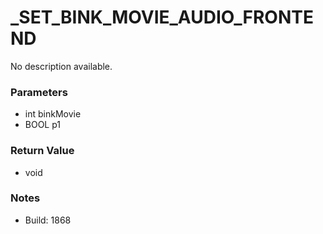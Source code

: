 # _SET_BINK_MOVIE_AUDIO_FRONTEND

No description available.

### Parameters
* int binkMovie
* BOOL p1

### Return Value
* void

### Notes
* Build: 1868

